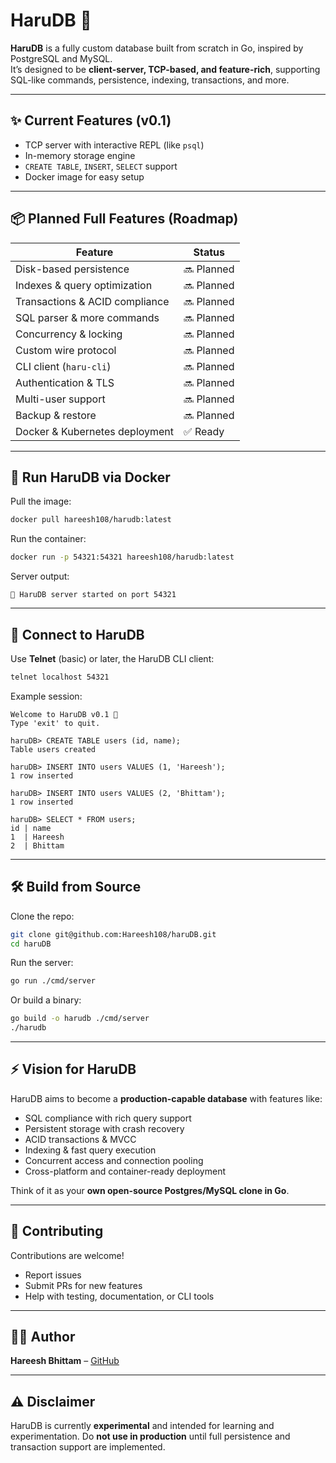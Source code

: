 # HaruDB 🚀

**HaruDB** is a fully custom database built from scratch in Go, inspired by PostgreSQL and MySQL.  
It’s designed to be **client-server, TCP-based, and feature-rich**, supporting SQL-like commands, persistence, indexing, transactions, and more.

---

## ✨ Current Features (v0.1)

- TCP server with interactive REPL (like `psql`)
- In-memory storage engine
- `CREATE TABLE`, `INSERT`, `SELECT` support
- Docker image for easy setup

---

## 📦 Planned Full Features (Roadmap)

| Feature                          | Status        |
|---------------------------------|---------------|
| Disk-based persistence           | 🔜 Planned    |
| Indexes & query optimization     | 🔜 Planned    |
| Transactions & ACID compliance  | 🔜 Planned    |
| SQL parser & more commands       | 🔜 Planned    |
| Concurrency & locking            | 🔜 Planned    |
| Custom wire protocol             | 🔜 Planned    |
| CLI client (`haru-cli`)          | 🔜 Planned    |
| Authentication & TLS             | 🔜 Planned    |
| Multi-user support               | 🔜 Planned    |
| Backup & restore                 | 🔜 Planned    |
| Docker & Kubernetes deployment   | ✅ Ready      |

---

## 🐳 Run HaruDB via Docker

Pull the image:

```bash
docker pull hareesh108/harudb:latest
````

Run the container:

```bash
docker run -p 54321:54321 hareesh108/harudb:latest
```

Server output:

```
🚀 HaruDB server started on port 54321
```

---

## 🔌 Connect to HaruDB

Use **Telnet** (basic) or later, the HaruDB CLI client:

```bash
telnet localhost 54321
```

Example session:

```
Welcome to HaruDB v0.1 🎉
Type 'exit' to quit.

haruDB> CREATE TABLE users (id, name);
Table users created

haruDB> INSERT INTO users VALUES (1, 'Hareesh');
1 row inserted

haruDB> INSERT INTO users VALUES (2, 'Bhittam');
1 row inserted

haruDB> SELECT * FROM users;
id | name
1  | Hareesh
2  | Bhittam
```

---

## 🛠️ Build from Source

Clone the repo:

```bash
git clone git@github.com:Hareesh108/haruDB.git
cd haruDB
```

Run the server:

```bash
go run ./cmd/server
```

Or build a binary:

```bash
go build -o harudb ./cmd/server
./harudb
```

---

## ⚡ Vision for HaruDB

HaruDB aims to become a **production-capable database** with features like:

- SQL compliance with rich query support
- Persistent storage with crash recovery
- ACID transactions & MVCC
- Indexing & fast query execution
- Concurrent access and connection pooling
- Cross-platform and container-ready deployment

Think of it as your **own open-source Postgres/MySQL clone in Go**.

---

## 📖 Contributing

Contributions are welcome!

- Report issues
- Submit PRs for new features
- Help with testing, documentation, or CLI tools

---

## 👨‍💻 Author

**Hareesh Bhittam** – [GitHub](https://github.com/Hareesh108)

---

## ⚠️ Disclaimer

HaruDB is currently **experimental** and intended for learning and experimentation.
Do **not use in production** until full persistence and transaction support are implemented.
